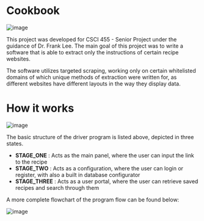 # Cookbook

![image](https://user-images.githubusercontent.com/48269287/211882522-69ee4458-f058-45fd-ab6c-6a5b30af0b71.png)


This project was developed for CSCI 455 - Senior Project under the guidance of Dr. Frank Lee. The main goal of this project was to write a software that is able to extract only the instructions of certain recipe websites.

The software utilizes targeted scraping, working only on certain whitelisted domains of which unique methods of extraction were written for, as different websites have different layouts in the way they display data.

# How it works

![image](https://user-images.githubusercontent.com/48269287/211867496-cb46e70d-1de4-4425-a7ca-4cd251a29230.png)

The basic structure of the driver program is listed above, depicted in three states.
* <b>STAGE_ONE</b>   : Acts as the main panel, where the user can input the link to the recipe
* <b>STAGE_TWO</b>   : Acts as a configuration, where the user can login or register, with also a built in database configurator
* <b>STAGE_THREE</b> : Acts as a user portal, where the user can retrieve saved recipes and search through them

A more complete flowchart of the program flow can be found below:

![image](https://user-images.githubusercontent.com/48269287/211869491-80136a9e-7531-4a23-a0af-19b1f89e546c.png)
